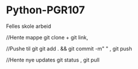 # Python-PGR107
Felles skole arbeid


//Hente mappe
git clone + git link,

//Pushe til git
git add . && git commit -m" " ,
git push


//Hente nye updates
git status ,
git pull
